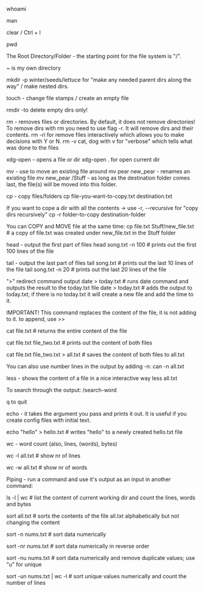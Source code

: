 whoami

man 

clear / Ctrl + l

pwd

The Root Directory/Folder - the starting point for the file system is "/".

~ is my own directory

mkdir -p winter/seeds/lettuce for "make any needed parent dirs along the way" / make nested dirs.

touch - change file stamps / create an empty file

rmdir -to delete empty dirs only!

rm - removes files or directories.  By default, it does not remove directories!
To remove dirs with rm you need to use flag -r.
It will remove dirs and their contents.
rm -ri  for remove files interactively which allows you to make decisions with Y or N.
rm -v cat, dog with v for "verbose" which tells what was done to the files

xdg-open - opens a file or dir
xdg-open . for open current dir

mv - use to move an existing file around
mv pear new_pear - renames an existing file
mv new_pear /Stuff - as long as the destination folder comes last, the file(s) will be moved into this folder.

cp - copy files/folders
cp file-you-want-to-copy.txt destination.txt

If you want to cope a dir with all the contents -> use -r, --recursive for "copy dirs recursively"
cp -r folder-to-copy destination-folder

You can COPY and MOVE file at the same time:
cp file.txt Stuff/new_file.txt # a copy of file.txt was created under new_file.txt in the Stuff folder

head - output the first part of files
head song.txt -n 100 # prints out the first 100 lines of the file

tail - output the last part of files
tail song.txt # prints out the last 10 lines of the file
tail song.txt -n 20 # prints out the last 20 lines of the file

">" redirect command output date > today.txt # runs date command and outputs the result to the today.txt file
date > today.txt # adds the output to today.txt; if there is no today.txt it will create a new file and add the time to it.

IMPORTANT! This command replaces the content of the file, it is not adding to it.
to append, use >>

cat file.txt # returns the entire content of the file

cat file.txt file_two.txt # prints out the content of both files

cat file.txt file_two.txt > all.txt # saves the content of both files to all.txt

You can also use number lines in the output by adding -n:
can -n all.txt

less -  shows the content of a file in a nice interactive way
less all.txt

To search through the output: /search-word

q to quit 


echo - it takes the argument you pass and prints it out. It is useful if you create config files with initial text.

echo "hello" > hello.txt # writes "hello" to a newly created hello.txt file

wc - word count (also, lines, (words), bytes)

wc -l all.txt # show nr of lines

wc -w all.txt # show nr of words

Piping - run a command and use it's output as an input in another command:

ls -l | wc # list the content of current working dir and count the lines, words and bytes

sort all.txt # sorts the contents of the file all.txt alphabetically but not changing the content

sort -n nums.txt # sort data numerically

sort -nr nums.txt # sort data numerically in reverse order

sort -nu nums.txt # sort data numerically and remove duplicate values; use "u" for unique

sort -un nums.txt | wc -l # sort unique values numerically and count the number of lines












